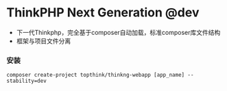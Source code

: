 ﻿ThinkPHP Next Generation @dev
===============

- 下一代Thinkphp，完全基于composer自动加载，标准composer库文件结构
- 框架与项目文件分离


### 安装

```
composer create-project topthink/thinkng-webapp [app_name] --stability=dev
```
